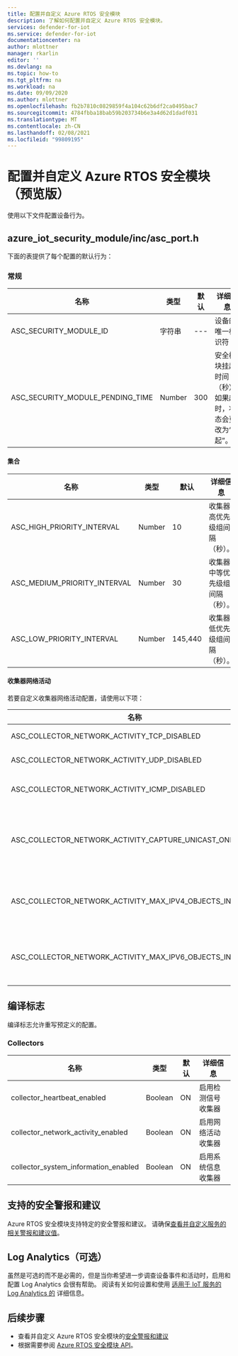 ```yaml
---
title: 配置并自定义 Azure RTOS 安全模块
description: 了解如何配置并自定义 Azure RTOS 安全模块。
services: defender-for-iot
ms.service: defender-for-iot
documentationcenter: na
author: mlottner
manager: rkarlin
editor: ''
ms.devlang: na
ms.topic: how-to
ms.tgt_pltfrm: na
ms.workload: na
ms.date: 09/09/2020
ms.author: mlottner
ms.openlocfilehash: fb2b7810c0829859f4a104c62b6df2ca0495bac7
ms.sourcegitcommit: 4784fbba18bab59b203734b6e3a4d62d1dadf031
ms.translationtype: MT
ms.contentlocale: zh-CN
ms.lasthandoff: 02/08/2021
ms.locfileid: "99809195"
---
```

# <a name="configure-and-customize-security-module-for-azure-rtos-preview"></a>配置并自定义 Azure RTOS 安全模块（预览版）

使用以下文件配置设备行为。

## <a name="azure_iot_security_moduleincasc_porth"></a>azure_iot_security_module/inc/asc_port.h

 下面的表提供了每个配置的默认行为： 

### <a name="general"></a>常规

| 名称 | 类型 | 默认 | 详细信息 |
| - | - | - | - |
| ASC_SECURITY_MODULE_ID | 字符串 | --- | 设备的唯一标识符  |
| ASC_SECURITY_MODULE_PENDING_TIME  | Number | 300 | 安全模块挂起时间（秒）。 如果超时，状态会更改为“挂起”。 |

#### <a name="collection"></a>集合

| 名称 | 类型 | 默认 | 详细信息 |
| - | - | - | - |
| ASC_HIGH_PRIORITY_INTERVAL | Number | 10 | 收集器高优先级组间隔（秒）。 |
| ASC_MEDIUM_PRIORITY_INTERVAL | Number | 30 | 收集器中等优先级组间隔（秒）。 |
| ASC_LOW_PRIORITY_INTERVAL | Number | 145,440  | 收集器低优先级组间隔（秒）。 |

#### <a name="collector-network-activity"></a>收集器网络活动

若要自定义收集器网络活动配置，请使用以下项：

| 名称 | 类型 | 默认 | 详细信息 |
| - | - | - | - |
| ASC_COLLECTOR_NETWORK_ACTIVITY_TCP_DISABLED | Boolean | false | 筛选 `TCP` 网络活动 |
| ASC_COLLECTOR_NETWORK_ACTIVITY_UDP_DISABLED | Boolean | false | 筛选 `UDP` 网络活动事件 |
| ASC_COLLECTOR_NETWORK_ACTIVITY_ICMP_DISABLED | Boolean | false | 筛选 `ICMP` 网络活动事件 |
| ASC_COLLECTOR_NETWORK_ACTIVITY_CAPTURE_UNICAST_ONLY | 布尔 | 是 | 仅捕获单播传入数据包，设置为“false”时也捕获广播和多播 |
| ASC_COLLECTOR_NETWORK_ACTIVITY_MAX_IPV4_OBJECTS_IN_CACHE | Number | 64 | 要存储在内存中的 IPv4 网络事件的最大数目 |
| ASC_COLLECTOR_NETWORK_ACTIVITY_MAX_IPV6_OBJECTS_IN_CACHE | Number | 64  | 要存储在内存中的 IPv6 网络事件的最大数目 |


## <a name="compile-flags"></a>编译标志
编译标志允许重写预定义的配置。

### <a name="collectors"></a>Collectors
| 名称 | 类型 | 默认 | 详细信息 |
| - | - | - | - |
| collector_heartbeat_enabled | Boolean | ON | 启用检测信号收集器 |
| collector_network_activity_enabled | Boolean | ON | 启用网络活动收集器 |
| collector_system_information_enabled | Boolean | ON | 启用系统信息收集器 |

## <a name="supported-security-alerts-and-recommendations"></a>支持的安全警报和建议

Azure RTOS 安全模块支持特定的安全警报和建议。 请确保[查看并自定义服务的相关警报和建议值](concept-rtos-security-alerts-recommendations.md)。

## <a name="log-analytics-optional"></a>Log Analytics（可选）

虽然是可选的而不是必需的，但是当你希望进一步调查设备事件和活动时，启用和配置 Log Analytics 会很有帮助。 阅读有关如何设置和使用 [适用于 IoT 服务的 Log Analytics 的](how-to-security-data-access.md#log-analytics) 详细信息。 

## <a name="next-steps"></a>后续步骤

- 查看并自定义 Azure RTOS 安全模块的[安全警报和建议](concept-rtos-security-alerts-recommendations.md)
- 根据需要参阅 [Azure RTOS 安全模块 API](azure-rtos-security-module-api.md)。

